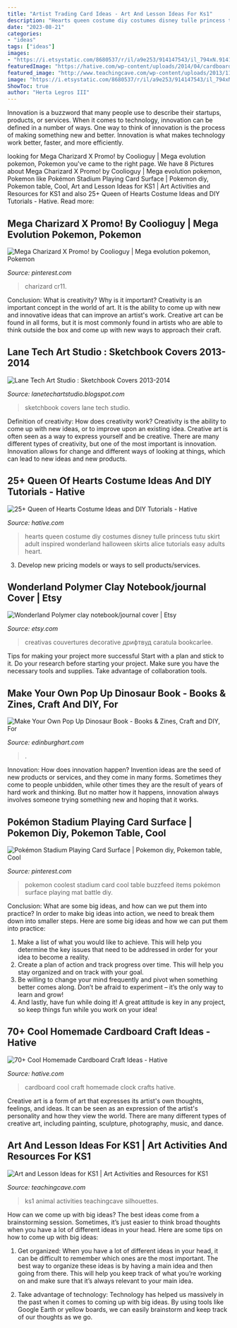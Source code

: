 ```yaml
---
title: "Artist Trading Card Ideas - Art And Lesson Ideas For Ks1"
description: "Hearts queen costume diy costumes disney tulle princess tutu skirt adult inspired wonderland halloween skirts alice tutorials easy adults heart"
date: "2023-08-21"
categories:
- "ideas"
tags: ["ideas"]
images:
- "https://i.etsystatic.com/8680537/r/il/a9e253/914147543/il_794xN.914147543_eeo4.jpg"
featuredImage: "https://hative.com/wp-content/uploads/2014/04/cardboard-crafts/6-homemade-cardboard-clock.jpg"
featured_image: "http://www.teachingcave.com/wp-content/uploads/2013/11/animal-art.jpg"
image: "https://i.etsystatic.com/8680537/r/il/a9e253/914147543/il_794xN.914147543_eeo4.jpg"
ShowToc: true
author: "Herta Legros III"
---
```



Innovation is a buzzword that many people use to describe their startups, products, or services. When it comes to technology, innovation can be defined in a number of ways. One way to think of innovation is the process of making something new and better. Innovation is what makes technology work better, faster, and more efficiently.

	

		
looking for Mega Charizard X Promo! by Coolioguy | Mega evolution pokemon, Pokemon you've came to the right page. We have 8 Pictures about Mega Charizard X Promo! by Coolioguy | Mega evolution pokemon, Pokemon like Pokémon Stadium Playing Card Surface | Pokemon diy, Pokemon table, Cool, Art and Lesson Ideas for KS1 | Art Activities and Resources for KS1 and also 25+ Queen of Hearts Costume Ideas and DIY Tutorials - Hative. Read more:
		
    
## Mega Charizard X Promo! By Coolioguy | Mega Evolution Pokemon, Pokemon

<img loading=lazy src="https://i.pinimg.com/736x/6b/57/43/6b5743459d743ce6e35a7eb957644cbf.jpg" onerror="this.onerror=null;this.src='https://tse1.mm.bing.net/th?id=OIP.mnVFLL-ksDvirXtEIcRknwAAAA&amp;pid=15.1';" alt="Mega Charizard X Promo! by Coolioguy | Mega evolution pokemon, Pokemon">

_Source: pinterest.com_

>charizard cr11. 

	

Conclusion: What is creativity? Why is it important?
Creativity is an important concept in the world of art. It is the ability to come up with new and innovative ideas that can improve an artist's work. Creative art can be found in all forms, but it is most commonly found in artists who are able to think outside the box and come up with new ways to approach their craft.

    
## Lane Tech Art Studio : Sketchbook Covers 2013-2014

<img loading=lazy src="http://4.bp.blogspot.com/-dqyKwDMHC_A/UlIoUsq_sJI/AAAAAAAACEU/8O8O6BtFH84/s1600/P1050080.JPG" onerror="this.onerror=null;this.src='https://tse1.mm.bing.net/th?id=OIP.J0b12acglbDR3Uuzp_PbhAHaJ4&amp;pid=15.1';" alt="Lane Tech Art Studio : Sketchbook Covers 2013-2014">

_Source: lanetechartstudio.blogspot.com_

>sketchbook covers lane tech studio. 

	

Definition of creativity: How does creativity work?
Creativity is the ability to come up with new ideas, or to improve upon an existing idea. Creative art is often seen as a way to express yourself and be creative. There are many different types of creativity, but one of the most important is innovation. Innovation allows for change and different ways of looking at things, which can lead to new ideas and new products.

    
## 25+ Queen Of Hearts Costume Ideas And DIY Tutorials - Hative

<img loading=lazy src="https://hative.com/wp-content/uploads/2015/10/queen-of-hearts-costume-ideas/10-queen-of-hearts-costume-ideas-and-diy-tutorials.jpg" onerror="this.onerror=null;this.src='https://tse1.mm.bing.net/th?id=OIP.sUXh16jMj46cKvMWtAZQuQHaJ9&amp;pid=15.1';" alt="25+ Queen of Hearts Costume Ideas and DIY Tutorials - Hative">

_Source: hative.com_

>hearts queen costume diy costumes disney tulle princess tutu skirt adult inspired wonderland halloween skirts alice tutorials easy adults heart. 

	

3. Develop new pricing models or ways to sell products/services.

    
## Wonderland Polymer Clay Notebook/journal Cover | Etsy

<img loading=lazy src="https://i.etsystatic.com/8680537/r/il/a9e253/914147543/il_794xN.914147543_eeo4.jpg" onerror="this.onerror=null;this.src='https://tse3.mm.bing.net/th?id=OIP.OYyBodqN1i4x0ZRMpYxUSwHaKU&amp;pid=15.1';" alt="Wonderland Polymer clay notebook/journal cover | Etsy">

_Source: etsy.com_

>creativas couvertures decorative дрифтвуд caratula bookcarlee. 

	

Tips for making your project more successful
Start with a plan and stick to it.
Do your research before starting your project.
Make sure you have the necessary tools and supplies.
Take advantage of collaboration tools.

    
## Make Your Own Pop Up Dinosaur Book - Books &amp; Zines, Craft And DIY, For

<img loading=lazy src="https://www.edinburghart.com/wp-content/uploads/Dino-book-2.jpg" onerror="this.onerror=null;this.src='https://tse3.mm.bing.net/th?id=OIP.u0a06FaNwV6ULVD0eN4WAQHaHa&amp;pid=15.1';" alt="Make Your Own Pop Up Dinosaur Book - Books &amp; Zines, Craft and DIY, For">

_Source: edinburghart.com_

>. 

	

Innovation: How does innovation happen?
Invention ideas are the seed of new products or services, and they come in many forms. Sometimes they come to people unbidden, while other times they are the result of years of hard work and thinking. But no matter how it happens, innovation always involves someone trying something new and hoping that it works.

    
## Pokémon Stadium Playing Card Surface | Pokemon Diy, Pokemon Table, Cool

<img loading=lazy src="https://i.pinimg.com/736x/48/55/a3/4855a396e9f3db5baaf9c4a5ff53f36d--i-need-dis-pokemon-birthday.jpg" onerror="this.onerror=null;this.src='https://tse1.mm.bing.net/th?id=OIP.MGKuBn9AUwyCUKFtbM5x2AHaFj&amp;pid=15.1';" alt="Pokémon Stadium Playing Card Surface | Pokemon diy, Pokemon table, Cool">

_Source: pinterest.com_

>pokemon coolest stadium card cool table buzzfeed items pokémon surface playing mat battle diy. 

	

Conclusion: What are some big ideas, and how can we put them into practice?
In order to make big ideas into action, we need to break them down into smaller steps. Here are some big ideas and how we can put them into practice:
1. Make a list of what you would like to achieve. This will help you determine the key issues that need to be addressed in order for your idea to become a reality.
2. Create a plan of action and track progress over time. This will help you stay organized and on track with your goal.
3. Be willing to change your mind frequently and pivot when something better comes along. Don’t be afraid to experiment – it’s the only way to learn and grow!
4. And lastly, have fun while doing it! A great attitude is key in any project, so keep things fun while you work on your idea!

    
## 70+ Cool Homemade Cardboard Craft Ideas - Hative

<img loading=lazy src="https://hative.com/wp-content/uploads/2014/04/cardboard-crafts/6-homemade-cardboard-clock.jpg" onerror="this.onerror=null;this.src='https://tse4.mm.bing.net/th?id=OIP.B1bOA82vW64050x_Z3iO2wHaJ4&amp;pid=15.1';" alt="70+ Cool Homemade Cardboard Craft Ideas - Hative">

_Source: hative.com_

>cardboard cool craft homemade clock crafts hative. 

	

Creative art is a form of art that expresses its artist's own thoughts, feelings, and ideas. It can be seen as an expression of the artist's personality and how they view the world. There are many different types of creative art, including painting, sculpture, photography, music, and dance.

    
## Art And Lesson Ideas For KS1 | Art Activities And Resources For KS1

<img loading=lazy src="http://www.teachingcave.com/wp-content/uploads/2013/11/animal-art.jpg" onerror="this.onerror=null;this.src='https://tse4.mm.bing.net/th?id=OIP.JDDepR3Cm70xP143TLl2BwAAAA&amp;pid=15.1';" alt="Art and Lesson Ideas for KS1 | Art Activities and Resources for KS1">

_Source: teachingcave.com_

>ks1 animal activities teachingcave silhouettes. 

	

How can we come up with big ideas?
The best ideas come from a brainstorming session. Sometimes, it’s just easier to think broad thoughts when you have a lot of different ideas in your head. Here are some tips on how to come up with big ideas:
1. Get organized: When you have a lot of different ideas in your head, it can be difficult to remember which ones are the most important. The best way to organize these ideas is by having a main idea and then going from there. This will help you keep track of what you’re working on and make sure that it’s always relevant to your main idea.

2. Take advantage of technology: Technology has helped us massively in the past when it comes to coming up with big ideas. By using tools like Google Earth or yellow boards, we can easily brainstorm and keep track of our thoughts as we go.

